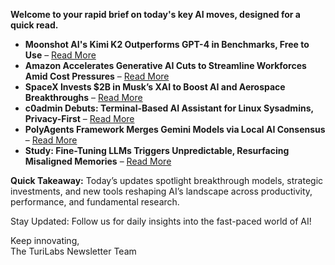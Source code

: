 **Welcome to your rapid brief on today's key AI moves, designed for a quick read.**

- **Moonshot AI's Kimi K2 Outperforms GPT-4 in Benchmarks, Free to Use** – [Read More](https://venturebeat.com/ai/moonshot-ais-kimi-k2-outperforms-gpt-4-in-key-benchmarks-and-its-free/)
- **Amazon Accelerates Generative AI Cuts to Streamline Workforces Amid Cost Pressures** – [Read More](https://www.cbsnews.com/news/amazon-ceo-generative-ai-corporate-workforce/)
- **SpaceX Invests $2B in Musk’s XAI to Boost AI and Aerospace Breakthroughs** – [Read More](https://www.wsj.com/tech/spacex-to-invest-2-billion-into-elon-musks-xai-413934de)
- **c0admin Debuts: Terminal-Based AI Assistant for Linux Sysadmins, Privacy-First** – [Read More](https://github.com/mbrell/c0admin)
- **PolyAgents Framework Merges Gemini Models via Local AI Consensus** – [Read More](https://github.com/Fenix46/PolyAgents)
- **Study: Fine-Tuning LLMs Triggers Unpredictable, Resurfacing Misaligned Memories** – [Read More](https://arxiv.org/abs/2502.17424)

**Quick Takeaway:** Today’s updates spotlight breakthrough models, strategic investments, and new tools reshaping AI’s landscape across productivity, performance, and fundamental research.

Stay Updated: Follow us for daily insights into the fast-paced world of AI!

Keep innovating,  
The TuriLabs Newsletter Team
